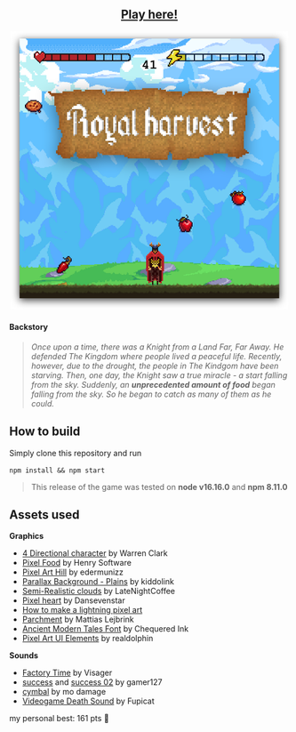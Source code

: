 <div align="center">
    <h2><a href="https://matiduda.netlify.app/game/">Play here!</a></h2>
    <img src="screenshot.png" width="500">
</div>

#### **Backstory**

> *Once upon a time, there was a Knight from a Land Far, Far Away. He defended The Kingdom where people lived a peaceful life. Recently, however, due to the drought, the people in The Kindgom have been starving. Then, one day, the Knight saw a true miracle - a start falling from the sky. Suddenly, an **unprecedented amount of food** began falling from the sky. So he began to catch as many of them as he could.*

## How to build

Simply clone this repository and run
```
npm install && npm start
```
> This release of the game was tested on **node v16.16.0** and **npm 8.11.0**

## Assets used

**Graphics**

- [4 Directional character](https://lionheart963.itch.io/4-directional-character) by Warren Clark
- [Pixel Food](https://henrysoftware.itch.io/pixel-food) by Henry Software
- [Pixel Art Hill](https://edermunizz.itch.io/free-pixel-art-hill) by edermunizz
- [Parallax Background - Plains](https://kiddolink.itch.io/parallax-background-plains-pixel-art) by kiddolink
- [Semi-Realistic clouds](https://latenightcoffe.itch.io/2d-pixel-art-semi-realistic-clouds) by LateNightCoffee
- [Pixel heart](https://opengameart.org/content/heart-pixel-art) by Dansevenstar
- [How to make a lightning pixel art](https://www.youtube.com/watch?v=JABpIfSpZ2I)
- [Parchment](https://opengameart.org/content/parchment) by Mattias Lejbrink
- [Ancient Modern Tales Font](https://www.fontspace.com/ancient-modern-tales-font-f28700) by Chequered Ink
- [Pixel Art UI Elements](https://realdolphin.itch.io/pixel-art-ui-elements) by realdolphin

**Sounds**

- [Factory Time](https://freemusicarchive.org/music/Visager/Songs_From_An_Unmade_World_2/Visager_-_Songs_From_An_Unmade_World_2_-_20_Factory_Time_-Loop-/) by Visager
- [success](https://pixabay.com/sound-effects/success-68578/) and [success 02](https://pixabay.com/sound-effects/success-02-68338/) by gamer127
- [cymbal](https://pixabay.com/sound-effects/cymbal-83127/) by mo damage
- [Videogame Death Sound](https://pixabay.com/pl/sound-effects/videogame-death-sound-43894/) by Fupicat

my personal best: 161 pts 🤙
